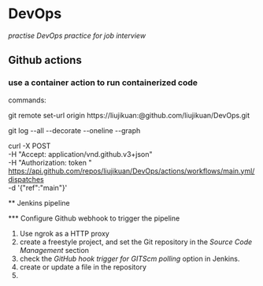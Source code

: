 # DevOps
*practise DevOps practice for job interview*

## Github actions 

### use a container action to run containerized code

commands:

git remote set-url origin https://liujikuan:<personal access token>@github.com/liujikuan/DevOps.git

git log --all --decorate --oneline --graph

curl -X POST \
  -H "Accept: application/vnd.github.v3+json" \
  -H "Authorization: token <personal access token>" \
  https://api.github.com/repos/liujikuan/DevOps/actions/workflows/main.yml/dispatches \
  -d '{"ref":"main"}'



** Jenkins pipeline

*** Configure Github webhook to trigger the pipeline

1. Use ngrok as a HTTP proxy
2. create a freestyle project, and set the Git repository in the *Source Code Management* section
3. check the *GitHub hook trigger for GITScm polling* option in Jenkins.
4. create or update a file in the repository
5. 
